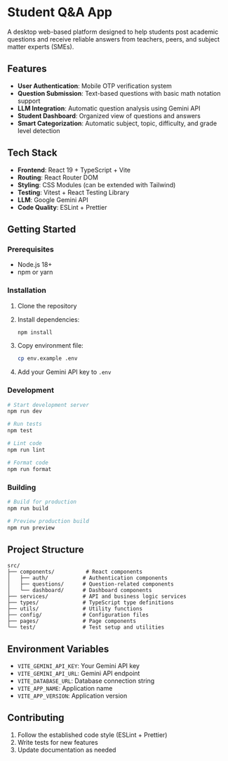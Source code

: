 # Student Q&A App

A desktop web-based platform designed to help students post academic questions and receive reliable answers from teachers, peers, and subject matter experts (SMEs).

## Features

- **User Authentication**: Mobile OTP verification system
- **Question Submission**: Text-based questions with basic math notation support
- **LLM Integration**: Automatic question analysis using Gemini API
- **Student Dashboard**: Organized view of questions and answers
- **Smart Categorization**: Automatic subject, topic, difficulty, and grade level detection

## Tech Stack

- **Frontend**: React 19 + TypeScript + Vite
- **Routing**: React Router DOM
- **Styling**: CSS Modules (can be extended with Tailwind)
- **Testing**: Vitest + React Testing Library
- **LLM**: Google Gemini API
- **Code Quality**: ESLint + Prettier

## Getting Started

### Prerequisites

- Node.js 18+ 
- npm or yarn

### Installation

1. Clone the repository
2. Install dependencies:
   ```bash
   npm install
   ```

3. Copy environment file:
   ```bash
   cp env.example .env
   ```

4. Add your Gemini API key to `.env`

### Development

```bash
# Start development server
npm run dev

# Run tests
npm test

# Lint code
npm run lint

# Format code
npm run format
```

### Building

```bash
# Build for production
npm run build

# Preview production build
npm run preview
```

## Project Structure

```
src/
├── components/          # React components
│   ├── auth/           # Authentication components
│   ├── questions/      # Question-related components
│   └── dashboard/      # Dashboard components
├── services/           # API and business logic services
├── types/              # TypeScript type definitions
├── utils/              # Utility functions
├── config/             # Configuration files
├── pages/              # Page components
└── test/               # Test setup and utilities
```

## Environment Variables

- `VITE_GEMINI_API_KEY`: Your Gemini API key
- `VITE_GEMINI_API_URL`: Gemini API endpoint
- `VITE_DATABASE_URL`: Database connection string
- `VITE_APP_NAME`: Application name
- `VITE_APP_VERSION`: Application version

## Contributing

1. Follow the established code style (ESLint + Prettier)
2. Write tests for new features
3. Update documentation as needed
